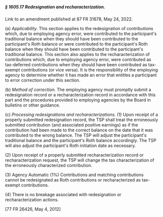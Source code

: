 ##### § 1605.17 Redesignation and recharacterization. #####

Link to an amendment published at 87 FR 31678, May 24, 2022.

(a) *Applicability.* This section applies to the redesignation of contributions which, due to employing agency error, were contributed to the participant's traditional balance when they should have been contributed to the participant's Roth balance or were contributed to the participant's Roth balance when they should have been contributed to the participant's traditional balance. This section also applies to the recharacterization of contributions which, due to employing agency error, were contributed as tax-deferred contributions when they should have been contributed as tax-exempt contributions (or vice versa). It is the responsibility of the employing agency to determine whether it has made an error that entitles a participant to error correction under this section.

(b) *Method of correction.* The employing agency must promptly submit a redesignation record or a recharacterization record in accordance with this part and the procedures provided to employing agencies by the Board in bulletins or other guidance.

(c) *Processing redesignations and recharacterizations.* (1) Upon receipt of a properly submitted redesignation record, the TSP shall treat the erroneously submitted contribution (and associated positive earnings) as if the contribution had been made to the correct balance on the date that it was contributed to the wrong balance. The TSP will adjust the participant's traditional balance and the participant's Roth balance accordingly. The TSP will also adjust the participant's Roth initiation date as necessary.

(2) Upon receipt of a properly submitted recharacterization record or recharacterization request, the TSP will change the tax characterization of the erroneously characterized contribution.

(3) Agency Automatic (1%) Contributions and matching contributions cannot be redesignated as Roth contributions or recharacterized as tax-exempt contributions.

(4) There is no breakage associated with redesignation or recharacterization actions.

[77 FR 26426, May 4, 2012]